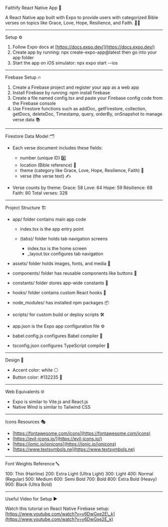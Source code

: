 Faithify React Native App 📱

A React Native app built with Expo to provide users with categorized Bible verses on topics like Grace, Love, Hope, Resilience, and Faith. 🙏📖

---

Setup ⚙️

1. Follow Expo docs at [https://docs.expo.dev/](https://docs.expo.dev/)
2. Create app by running:
   npx create-expo-app\@latest
   then go into your app folder
3. Start the app on iOS simulator:
   npx expo start --ios

---

Firebase Setup 🔥

1. Create a Firebase project and register your app as a web app
2. Install Firebase by running:
   npm install firebase
3. Create a file named config.tsx and paste your Firebase config code from the Firebase console
4. Use Firestore functions such as addDoc, getFirestore, collection, getDocs, deleteDoc, Timestamp, query, orderBy, onSnapshot to manage verse data 📚

---

Firestore Data Model 🗂️

* Each verse document includes these fields:

  * number (unique ID) #️⃣
  * location (Bible reference) 📜
  * theme (category like Grace, Love, Hope, Resilience, Faith) 💖
  * verse (the verse text) ✍️

* Verse counts by theme:
  Grace: 58
  Love: 64
  Hope: 59
  Résilience: 68
  Faith: 80
  Total verses: 328

---

Project Structure 🏗️

* app/ folder contains main app code

  * index.tsx is the app entry point
  * (tabs)/ folder holds tab navigation screens

    * index.tsx is the home screen
    * \_layout.tsx configures tab navigation

* assets/ folder holds images, fonts, and media 🎨

* components/ folder has reusable components like buttons 🔘

* constants/ folder stores app-wide constants 📌

* hooks/ folder contains custom React hooks 🎣

* node\_modules/ has installed npm packages 📦

* scripts/ for custom build or deploy scripts 🛠️

* app.json is the Expo app configuration file ⚙️

* babel.config.js configures Babel compiler 🔄

* tsconfig.json configures TypeScript compiler 📐

---

Design 🎨

* Accent color: white ⚪
* Button color: #132235 🔵

---

Web Equivalents 🌐

* Expo is similar to Vite.js and React.js
* Native Wind is similar to Tailwind CSS

---

Icons Resources 🎭

* [https://fontawesome.com/icons](https://fontawesome.com/icons)
* [https://evil-icons.io/](https://evil-icons.io/)
* [https://ionic.io/ionicons](https://ionic.io/ionicons)
* [https://www.textsymbols.ne](https://www.textsymbols.ne)

---

Font Weights Reference 🔤

100: Thin (Hairline)
200: Extra Light (Ultra Light)
300: Light
400: Normal (Regular)
500: Medium
600: Semi Bold
700: Bold
800: Extra Bold (Heavy)
900: Black (Ultra Bold)

---

Useful Video for Setup ▶️

Watch this tutorial on React Native Firebase setup:
[https://www.youtube.com/watch?v=y6DwGxe2E\_k](https://www.youtube.com/watch?v=y6DwGxe2E_k)

